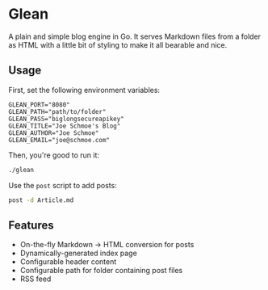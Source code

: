 # Glean

A plain and simple blog engine in Go. It serves Markdown files from a folder
as HTML with a little bit of styling to make it all bearable and nice.

## Usage

First, set the following environment variables:

```
GLEAN_PORT="8080"
GLEAN_PATH="path/to/folder"
GLEAN_PASS="biglongsecureapikey"
GLEAN_TITLE="Joe Schmoe's Blog"
GLEAN_AUTHOR="Joe Schmoe"
GLEAN_EMAIL="joe@schmoe.com"
```

Then, you're good to run it:

```sh
./glean
```

Use the `post` script to add posts:

```sh
post -d Article.md
```

## Features

- On-the-fly Markdown -> HTML conversion for posts
- Dynamically-generated index page
- Configurable header content
- Configurable path for folder containing post files
- RSS feed
